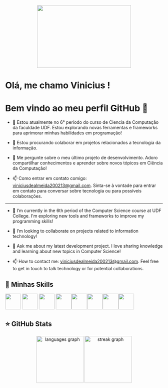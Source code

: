 
<div align="center">
  <a>
    <img height="200" width="300" src="https://github.com/Schneiderss/Schneiderss/blob/main/output-onlinegiftools%20(1)%20(1).gif">
  </a>
</div>

# Olá, me chamo Vinicius ! 

# Bem vindo ao meu perfil GitHub 👋 
<!--
**VncsAS02/VncsAS02** is a ✨ _special_ ✨ repository because its `README.md` (this file) appears on your GitHub profile.
-->

- 🌱 Estou atualmente no 6° período do curso de Ciencia da Computação da faculdade UDF. Estou explorando novas ferramentas e frameworks para aprimorar minhas habilidades em programação!
   
- 👯 Estou procurando colaborar em projetos relacionados a tecnologia da informação.
  
- 💬 Me pergunte sobre o meu último projeto de desenvolvimento. Adoro compartilhar conhecimentos e aprender sobre novos tópicos em Ciência da Computação!
  
- 📫 Como entrar em contato comigo: viniciusdealmeida200213@gmail.com. Sinta-se à vontade para entrar em contato para conversar sobre tecnologia ou para possíveis colaborações.

-------------------------------------------------------------------------------------------------------------------------------------------------------------------------------------------

- 🌱 I’m currently in the 6th period of the Computer Science course at UDF College. I'm exploring new tools and frameworks to improve my programming skills!

- 👯 I’m looking to collaborate on projects related to information technology!

- 💬 Ask me about my latest development project. I love sharing knowledge and learning about new topics in Computer Science!

- 📫 How to contact me: viniciusdealmeida200213@gmail.com. Feel free to get in touch to talk technology or for potential collaborations.




## 🚀 Minhas Skills

<img loading="lazy" src="https://cdn.jsdelivr.net/gh/devicons/devicon@latest/icons/cplusplus/cplusplus-original.svg"  width="50" height="50"/> <img src="https://cdn.jsdelivr.net/gh/devicons/devicon@latest/icons/c/c-original.svg" width="50" height="50"/> <img src="https://cdn.jsdelivr.net/gh/devicons/devicon@latest/icons/html5/html5-original-wordmark.svg" width="50" height="50"/> <img src="https://cdn.jsdelivr.net/gh/devicons/devicon@latest/icons/css3/css3-original-wordmark.svg" width="50" height="50"/><img src="https://cdn.jsdelivr.net/gh/devicons/devicon@latest/icons/javascript/javascript-original.svg" width="50" height="50"/><img src="https://cdn.jsdelivr.net/gh/devicons/devicon@latest/icons/php/php-original.svg" width="50" height="50"/><img src="https://cdn.jsdelivr.net/gh/devicons/devicon@latest/icons/postgresql/postgresql-original.svg" width="50" height="50"/><img src="https://cdn.jsdelivr.net/gh/devicons/devicon@latest/icons/python/python-original.svg" width="50" height="50"/>

## ⭐ GitHub Stats
<div align="center">
  <img src="https://github-readme-stats.vercel.app/api/top-langs?username=VncsAS02&locale=en&hide_title=false&layout=compact&card_width=320&langs_count=5&theme=github_dark&hide_border=true&order=2" height="150" alt="languages graph"  />
  <img src="https://streak-stats.demolab.com?user=VncsAS02&locale=en&mode=daily&theme=github_dark&hide_border=true&border_radius=5&date_format=n/j%5B/Y%5D&order=3" height="150" alt="streak graph"  />
</div>













